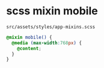# scss mixin mobile 

`src/assets/styles/app-mixins.scss`

```scss
@mixin mobile() {
  @media (max-width:768px) {
    @content;
  }
}
```